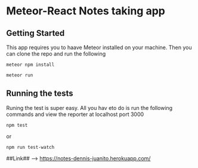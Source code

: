 # Meteor-React Notes taking app 

## Getting Started

This app requires you to haave Meteor installed on your machine. Then you can clone the repo and run the following


```
meteor npm install
```

```
meteor run
```

## Running the tests

Runing the test is super easy. All you hav eto do is run the following commands and view the reporter at localhost port 3000

```
npm test
```

or

```
npm run test-watch
```

##Link## --> https://notes-dennis-juanito.herokuapp.com/

